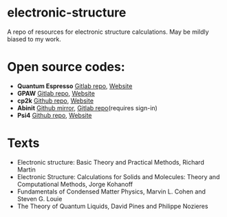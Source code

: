 # electronic-structure
A repo of resources for electronic structure calculations. May be mildly biased to my work.

# Open source codes:

* **Quantum Espresso** [Gitlab repo](https://gitlab.com/QEF/q-e), [Website](https://www.quantum-espresso.org/)
* **GPAW** [Gitlab repo](https://gitlab.com/gpaw/gpaw), [Website](https://wiki.fysik.dtu.dk/gpaw/)
* **cp2k** [Github repo](https://github.com/cp2k/cp2k), [Website](https://www.cp2k.org/)
* **Abinit** [Github mirror](https://github.com/abinit/abinit), [Gitlab repo](https://gitlab.abinit.org/users/sign_in)(requires sign-in)
* **Psi4** [Github repo](https://github.com/psi4/psi4), [Website](http://www.psicode.org)

# Texts
* Electronic structure: Basic Theory and Practical Methods, Richard Martin
* Electronic Structure: Calculations for Solids and Molecules: Theory and Computational Methods, Jorge Kohanoff
* Fundamentals of Condensed Matter Physics, Marvin L. Cohen and Steven G. Louie
* The Theory of Quantum Liquids, David Pines and Philippe Nozieres
